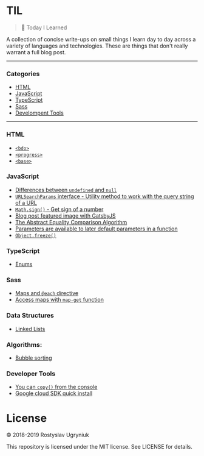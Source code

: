 # TIL

> 📝 Today I Learned

A collection of concise write-ups on small things I learn day to day across a variety of languages and technologies.
These are things that don't really warrant a full blog post.

---

### Categories

- [HTML](#HTML)
- [JavaScript](#javascript)
- [TypeScript](#typescript)
- [Sass](#sass)
- [Develompent Tools](#development-tools)

---

### HTML

- [`<bdo>`](/html/26-01-19-bdo-tag.md)
- [`<progress>`](/html/progress/progress.md)
- [`<base>`](/html/09-06-19-base-tag.md)

### JavaScript

- [Differences between `undefined` and `null`](/javascript/differences-between-undefined-and-null.md)
- [`URLSearchParams` interface - Utility method to work with the query string of a URL](/javascript/URLSearchParams.md)
- [`Math.sign()` - Get sign of a number](/javascript/Math-Sign.md)
- [Blog post featured image with GatsbyJS](/javascript/gatsby-featured-post-image.md)
- [The Abstract Equality Comparison Algorithm](/javascript/19-01-19-the-abstract-equality-comparison-algorithm.md)
- [Parameters are available to later default parameters in a function](/javascript/31-01-19-parameters-are-available-to-later-default-parameters.md)
- [`Object.freeze()`](/javascript/Object-freeze.md)

### TypeScript

- [Enums](/typescript/enums.md)

### Sass

- [Maps and `@each` directive](/sass/maps.md)
- [Access maps with `map-get` function](/sass/access-maps.md)

### Data Structures

- [Linked Lists](./data-structures/linked-list/linked-list.md)

### Algorithms:

- [Bubble sorting](/algorithms/bubble-sorting.md)

### Developer Tools

- [You can `copy()` from the console](/development-tools/07-02-19-devtools-copy.md)
- [Google cloud SDK quick install](/development-tools/google-sdk-installation.md)

# License

© 2018-2019 Rostyslav Ugryniuk

This repository is licensed under the MIT license. See LICENSE for details.
